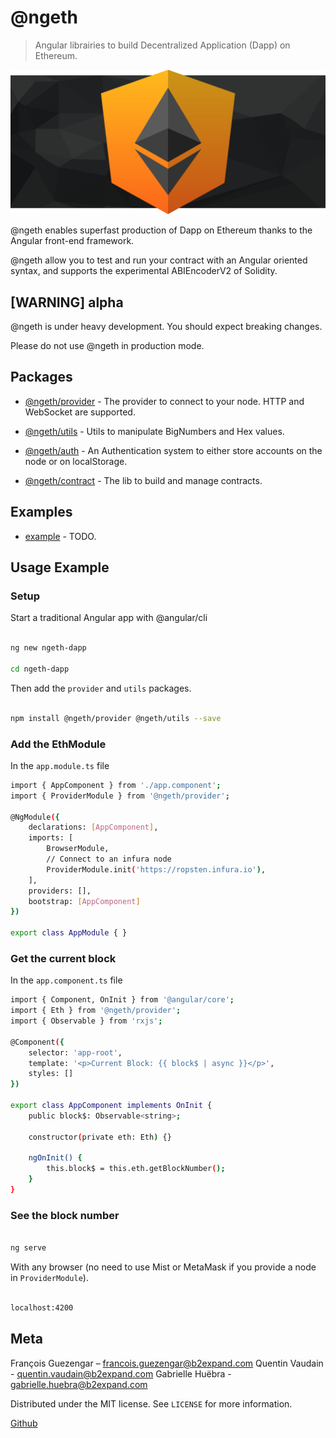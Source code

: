 # @ngeth

> Angular librairies to build Decentralized Application (Dapp) on Ethereum.

  

![](./docs/img/ngeth-logo.png)

  

@ngeth enables superfast production of Dapp on Ethereum thanks to the Angular front-end framework.

@ngeth allow you to test and run your contract with an Angular oriented syntax, and supports the experimental ABIEncoderV2 of Solidity.

  

## [WARNING] alpha

@ngeth is under heavy development. You should expect breaking changes.

Please do not use @ngeth in production mode.

  

## Packages

  

*  [@ngeth/provider](./libs/provider) - The provider to connect to your node. HTTP and WebSocket are supported.

*  [@ngeth/utils](./libs/utils) - Utils to manipulate BigNumbers and Hex values.

*  [@ngeth/auth](./libs/auth) - An Authentication system to either store accounts on the node or on localStorage.
* [@ngeth/contract](./libs/contract) - The lib to build and manage contracts.

  

## Examples

  

*  [example](./apps) - TODO.

  
  

## Usage Example

  

### Setup

  

Start a traditional Angular app with @angular/cli

```sh

ng new ngeth-dapp

cd ngeth-dapp

```

  

Then add the `provider` and `utils` packages.

```sh

npm install @ngeth/provider @ngeth/utils --save

```

  

### Add the EthModule

  

In the `app.module.ts` file

```sh typescript
import { AppComponent } from './app.component';
import { ProviderModule } from '@ngeth/provider';

@NgModule({
	declarations: [AppComponent],
	imports: [
		BrowserModule,
		// Connect to an infura node
		ProviderModule.init('https://ropsten.infura.io'),
	],
	providers: [],
	bootstrap: [AppComponent]
})

export class AppModule { }

```

  

### Get the current block

  
In the `app.component.ts` file

```sh
import { Component, OnInit } from '@angular/core';
import { Eth } from '@ngeth/provider';
import { Observable } from 'rxjs';

@Component({
	selector: 'app-root',
	template: '<p>Current Block: {{ block$ | async }}</p>',
	styles: []
})

export class AppComponent implements OnInit {
	public block$: Observable<string>;
	
	constructor(private eth: Eth) {}
	
	ngOnInit() {
		this.block$ = this.eth.getBlockNumber();
	}
}

```

  

### See the block number

  

```sh

ng serve

```

With any browser (no need to use Mist or MetaMask if you provide a node in `ProviderModule`).

```sh

localhost:4200

```

  

## Meta

  
François Guezengar – francois.guezengar@b2expand.com
Quentin Vaudain - quentin.vaudain@b2expand.com
Gabrielle Huëbra - gabrielle.huebra@b2expand.com

  

Distributed under the MIT license. See ``LICENSE`` for more information.

  

[Github](https://github.com/GrandSchtroumpf)

